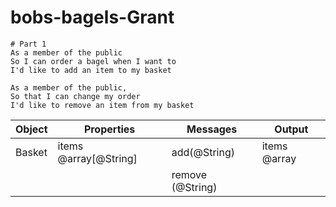 # bobs-bagels-Grant
```
# Part 1
As a member of the public
So I can order a bagel when I want to
I'd like to add an item to my basket

As a member of the public,
So that I can change my order
I'd like to remove an item from my basket
```

|Object |Properties| Messages | Output|
| --- | --- | --- | --- |
| Basket | items @array[@String]  | add(@String) |items @array|
| | |remove (@String) | |
